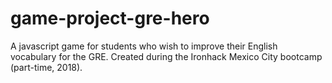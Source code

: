 # game-project-gre-hero
A javascript game for students who wish to improve their English vocabulary for the GRE. Created during the Ironhack Mexico City bootcamp (part-time, 2018).
